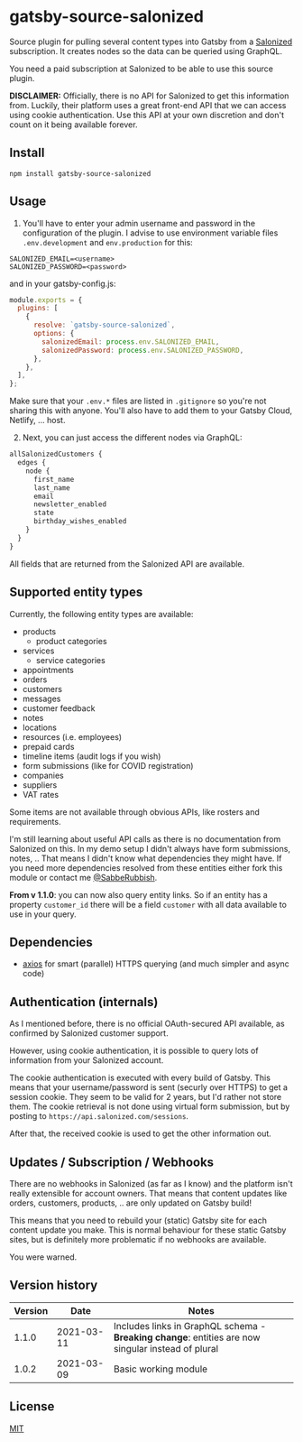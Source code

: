 # gatsby-source-salonized

Source plugin for pulling several content types into Gatsby from a [Salonized](https://www.salonized.com) subscription. It creates nodes so the data can be queried using GraphQL.

You need a paid subscription at Salonized to be able to use this source plugin.

**DISCLAIMER:**
Officially, there is no API for Salonized to get this information from. Luckily, their platform uses a great front-end API that we can access using cookie authentication.
Use this API at your own discretion and don't count on it being available forever.

## Install

```shell
npm install gatsby-source-salonized
```

## Usage

1. You'll have to enter your admin username and password in the configuration of the plugin. I advise to use environment variable files `.env.development` and `env.production` for this:

```text:title=process.env.*
SALONIZED_EMAIL=<username>
SALONIZED_PASSWORD=<password>
```

and in your gatsby-config.js:

```javascript:title=gatsby-config.js
module.exports = {
  plugins: [
    {
      resolve: `gatsby-source-salonized`,
      options: {
        salonizedEmail: process.env.SALONIZED_EMAIL,
        salonizedPassword: process.env.SALONIZED_PASSWORD,
      },
    },
  ],
};
```

Make sure that your `.env.*` files are listed in `.gitignore` so you're not sharing this with anyone. You'll also have to add them to your Gatsby Cloud, Netlify, ... host.

2. Next, you can just access the different nodes via GraphQL:

```javascript
allSalonizedCustomers {
  edges {
    node {
      first_name
      last_name
      email
      newsletter_enabled
      state
      birthday_wishes_enabled
    }
  }
}
```

All fields that are returned from the Salonized API are available.

## Supported entity types

Currently, the following entity types are available:

- products
  - product categories
- services
  - service categories
- appointments
- orders
- customers
- messages
- customer feedback
- notes
- locations
- resources (i.e. employees)
- prepaid cards
- timeline items (audit logs if you wish)
- form submissions (like for COVID registration)
- companies
- suppliers
- VAT rates

Some items are not available through obvious APIs, like rosters and requirements.

I'm still learning about useful API calls as there is no documentation from Salonized on this.
In my demo setup I didn't always have form submissions, notes, .. That means I didn't know what dependencies they might have. If you need more dependencies resolved from these entities either fork this module or contact me [@SabbeRubbish](https://github.com/SabbeRubbish).

**From v 1.1.0**: you can now also query entity links. So if an entity has a property `customer_id` there will be a field `customer` with all data available to use in your query.

## Dependencies

- [axios](https://www.npmjs.com/package/axios) for smart (parallel) HTTPS querying (and much simpler and async code)

## Authentication (internals)

As I mentioned before, there is no official OAuth-secured API available, as confirmed by Salonized customer support.

However, using cookie authentication, it is possible to query lots of information from your Salonized account.

The cookie authentication is executed with every build of Gatsby. This means that your username/password is sent (securly over HTTPS) to get a session cookie. They seem to be valid for 2 years, but I'd rather not store them. The cookie retrieval is not done using virtual form submission, but by posting to `https://api.salonized.com/sessions`.

After that, the received cookie is used to get the other information out.

## Updates / Subscription / Webhooks

There are no webhooks in Salonized (as far as I know) and the platform isn't really extensible for account owners. That means that content updates like orders, customers, products, .. are only updated on Gatsby build!

This means that you need to rebuild your (static) Gatsby site for each content update you make. This is normal behaviour for these static Gatsby sites, but is definitely more problematic if no webhooks are available.

You were warned.

## Version history

| Version | Date       | Notes                                                                                                    |
| ------- | ---------- | -------------------------------------------------------------------------------------------------------- |
| 1.1.0   | 2021-03-11 | Includes links in GraphQL schema - <br/>**Breaking change**: entities are now singular instead of plural |
| 1.0.2   | 2021-03-09 | Basic working module                                                                                     |

## License

[MIT](https://choosealicense.com/licenses/mit/)
